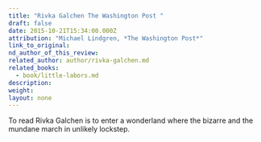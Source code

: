 ```yaml
---
title: "Rivka Galchen The Washington Post "
draft: false
date: 2015-10-21T15:34:00.000Z
attribution: "Michael Lindgren, *The Washington Post*"
link_to_original:
nd_author_of_this_review:
related_author: author/rivka-galchen.md
related_books:
  - book/little-labors.md
description:
weight:
layout: none
---
```

To read Rivka Galchen is to enter a wonderland where the bizarre and the mundane march in unlikely lockstep.

